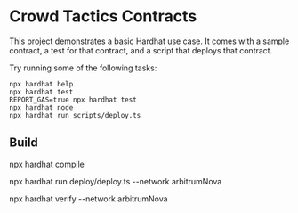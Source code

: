 # Crowd Tactics Contracts

This project demonstrates a basic Hardhat use case. It comes with a sample contract, a test for that contract, and a script that deploys that contract.

Try running some of the following tasks:

```shell
npx hardhat help
npx hardhat test
REPORT_GAS=true npx hardhat test
npx hardhat node
npx hardhat run scripts/deploy.ts
```

## Build
npx hardhat compile

npx hardhat run deploy/deploy.ts --network arbitrumNova

npx hardhat verify --network arbitrumNova <address> <params>
